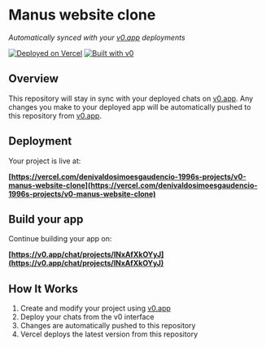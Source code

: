 # Manus website clone

*Automatically synced with your [v0.app](https://v0.app) deployments*

[![Deployed on Vercel](https://img.shields.io/badge/Deployed%20on-Vercel-black?style=for-the-badge&logo=vercel)](https://vercel.com/denivaldosimoesgaudencio-1996s-projects/v0-manus-website-clone)
[![Built with v0](https://img.shields.io/badge/Built%20with-v0.app-black?style=for-the-badge)](https://v0.app/chat/projects/lNxAfXkOYyJ)

## Overview

This repository will stay in sync with your deployed chats on [v0.app](https://v0.app).
Any changes you make to your deployed app will be automatically pushed to this repository from [v0.app](https://v0.app).

## Deployment

Your project is live at:

**[https://vercel.com/denivaldosimoesgaudencio-1996s-projects/v0-manus-website-clone](https://vercel.com/denivaldosimoesgaudencio-1996s-projects/v0-manus-website-clone)**

## Build your app

Continue building your app on:

**[https://v0.app/chat/projects/lNxAfXkOYyJ](https://v0.app/chat/projects/lNxAfXkOYyJ)**

## How It Works

1. Create and modify your project using [v0.app](https://v0.app)
2. Deploy your chats from the v0 interface
3. Changes are automatically pushed to this repository
4. Vercel deploys the latest version from this repository
